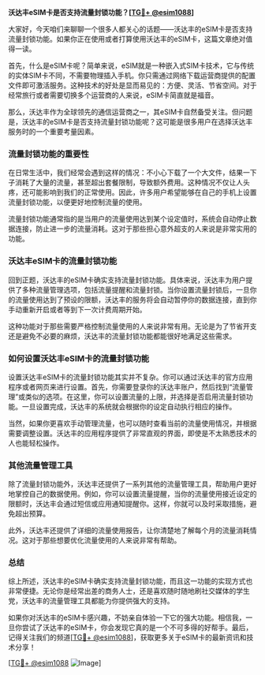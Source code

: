 **沃达丰eSIM卡是否支持流量封锁功能？[[TG💪+ @esim1088](https://t.me/s/esim1088)]**

大家好，今天咱们来聊聊一个很多人都关心的话题——沃达丰的eSIM卡是否支持流量封锁功能。如果你正在使用或者打算使用沃达丰的eSIM卡，这篇文章绝对值得一读。

首先，什么是eSIM卡呢？简单来说，eSIM就是一种嵌入式SIM卡技术，它与传统的实体SIM卡不同，不需要物理插入手机。你只需通过网络下载运营商提供的配置文件即可激活服务。这种技术的好处是显而易见的：方便、灵活、节省空间。对于经常旅行或者需要切换多个运营商的人来说，eSIM卡简直就是福音。

那么，沃达丰作为全球领先的通信运营商之一，其eSIM卡自然备受关注。但问题是，沃达丰的eSIM卡是否支持流量封锁功能呢？这可能是很多用户在选择沃达丰服务时的一个重要考量因素。

### 流量封锁功能的重要性

在日常生活中，我们经常会遇到这样的情况：不小心下载了一个大文件，结果一下子消耗了大量的流量，甚至超出套餐限制，导致额外费用。这种情况不仅让人头疼，还可能影响到我们的正常使用。因此，许多用户希望能够在自己的手机上设置流量封锁功能，以便更好地控制流量的使用。

流量封锁功能通常指的是当用户的流量使用达到某个设定值时，系统会自动停止数据连接，防止进一步的流量消耗。这对于那些担心意外超支的人来说是非常实用的功能。

### 沃达丰eSIM卡的流量封锁功能

回到正题，沃达丰的eSIM卡确实支持流量封锁功能。具体来说，沃达丰为用户提供了多种流量管理选项，包括流量提醒和流量封锁。当你设置流量封锁后，一旦你的流量使用达到了预设的限额，沃达丰的服务将会自动暂停你的数据连接，直到你手动重新开启或者等到下一次计费周期开始。

这种功能对于那些需要严格控制流量使用的人来说非常有用。无论是为了节省开支还是避免不必要的麻烦，沃达丰的流量封锁功能都能很好地满足这些需求。

### 如何设置沃达丰eSIM卡的流量封锁功能

设置沃达丰eSIM卡的流量封锁功能其实并不复杂。你可以通过沃达丰的官方应用程序或者网页来进行设置。首先，你需要登录你的沃达丰账户，然后找到“流量管理”或类似的选项。在这里，你可以设置流量的上限，并选择是否启用流量封锁功能。一旦设置完成，沃达丰的系统就会根据你的设定自动执行相应的操作。

当然，如果你更喜欢手动管理流量，也可以随时查看当前的流量使用情况，并根据需要调整设置。沃达丰的应用程序提供了非常直观的界面，即使是不太熟悉技术的人也能轻松操作。

### 其他流量管理工具

除了流量封锁功能外，沃达丰还提供了一系列其他的流量管理工具，帮助用户更好地掌控自己的数据使用。例如，你可以设置流量提醒，当你的流量使用接近设定的限额时，沃达丰会通过短信或应用通知提醒你。这样，你就可以及时采取措施，避免超出预算。

此外，沃达丰还提供了详细的流量使用报告，让你清楚地了解每个月的流量消耗情况。这对于那些想要优化流量使用的人来说非常有帮助。

### 总结

综上所述，沃达丰的eSIM卡确实支持流量封锁功能，而且这一功能的实现方式也非常便捷。无论你是经常出差的商务人士，还是喜欢随时随地刷社交媒体的学生党，沃达丰的流量管理工具都能为你提供强大的支持。

如果你对沃达丰的eSIM卡感兴趣，不妨亲自体验一下它的强大功能。相信我，一旦你尝试了沃达丰的eSIM卡，你会发现它真的是一个不可多得的好帮手。最后，记得关注我们的频道[[TG💪+ @esim1088](https://t.me/s/esim1088)]，获取更多关于eSIM卡的最新资讯和技术分享！

[[TG💪+ @esim1088](https://t.me/s/esim1088) ![Image](https://i.postimg.cc/4NQfJmqS/Snipaste-2025-05-13-00-14-12.png)]